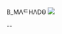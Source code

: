 ### 
B_MΛᄃΗΛDӨ
![](https://i0.wp.com/www.acamminare.com/wp-content/uploads/obras_van_gogh_arte_amendoeira-1.jpg?fit=1920%2C768&ssl=1)

--

